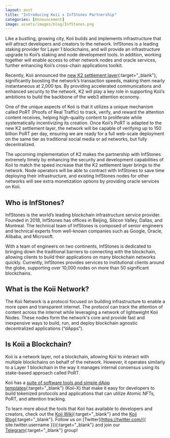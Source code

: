```yaml
---
layout: post
title: "Introducing Koii x InfStones Partnership"
categories: [Announcement]
image: assets/images/blog/InfStones.png
---
```


Like a bustling, growing city, Koii builds and implements infrastructure that will attract developers and creators to the network. InfStones is a leading staking provider for Layer 1 blockchains, and will provide an infrastructure upgrade to Koii’s staking and node development tools. In addition, working together will enable access to other network nodes and oracle services, further enhancing Koii’s cross-chain applications toolkit.

Recently, Koii announced the [new K2 settlement layer](/Koii-Announces-K2/){:target="\_blank"}, significantly boosting the network’s transaction speeds, making them nearly instantaneous at 2,000 tps. By providing accelerated communications and enhanced security to the network, K2 will play a key role in supporting Koii’s ambitions to build the backbone of the web3 attention economy.

One of the unique aspects of Koii is that it utilizes a unique mechanism called PoRT (Proofs of Real Traffic) to track, verify, and reward the attention content receives, helping high-quality content to proliferate while systematically incentivizing its creation. Once Koii’s PoRT is adapted to the new K2 settlement layer, the network will be capable of verifying up to 150 billion PoRT per day, ensuring we are ready for a full web-scale deployment on the same tier as traditional social media or ad networks, but fully decentralized.

The upcoming implementation of K2 makes the partnership with InfStones extremely timely by enhancing the security and development capabilities of Koii to match the speed increase that the K2 settlement layer brings to the network. Node operators will be able to contract with InfStones to save time deploying their infrastructure, and existing InfStones nodes for other networks will see extra monetization options by providing oracle services on Koii.

## Who is InfStones?

InfStones is the world’s leading blockchain infrastructure service provider. Founded in 2018, InfStones has offices in Beijing, Silicon Valley, Dallas, and Montreal. The technical team of InfStones is composed of senior engineers and technical experts from well-known companies such as Google, Oracle, Alibaba, and Microsoft.

 With a team of engineers on two continents, InfStones is dedicated to bringing down the traditional barriers to connecting with the blockchain, allowing clients to build their applications on many blockchain networks quickly. Currently, InfStones provides services to institutional clients around the globe, supporting over 10,000 nodes on more than 50 significant blockchains.

## What is the Koii Network?

The Koii Network is a protocol focused on building infrastructure to enable a more open and transparent internet. The protocol can track the attention of content across the internet while leveraging a network of lightweight Koii Nodes. These nodes form the network's core and provide fast and inexpensive ways to build, run, and deploy blockchain agnostic decentralized applications (“dApps”).

## Is Koii a Blockchain?

Koii is a network layer, not a blockchain, allowing Koii to interact with multiple blockchains on behalf of the network. However, it operates similarly to a Layer 1 blockchain in the way it manages internal consensus using its stake-based approach called PoRT.

Koii has a [suite of software tools and simple dApp templates](https://docs.koii.network/koii-software-toolkit-sdk/what-is-the-koii-sdk){:target="\_blank"} (Koii-X) that make it easy for developers to build tokenized protocols and applications that can utilize Atomic NFTs, PoRT, and attention tracking.

To learn more about the tools that Koii has available to developers and creators, check out the [Koii Wiki](http://docs.koii.network){:target="\_blank"} and the [Koii Blog](https://blog.koii.network){:target="\_blank"}. Follow us on [Twitter](https://twitter.com/{{ site.twitter.username }}){:target="\_blank"} and join our [Telegram](https://t.me/koiinetwork){:target="\_blank"} group!
